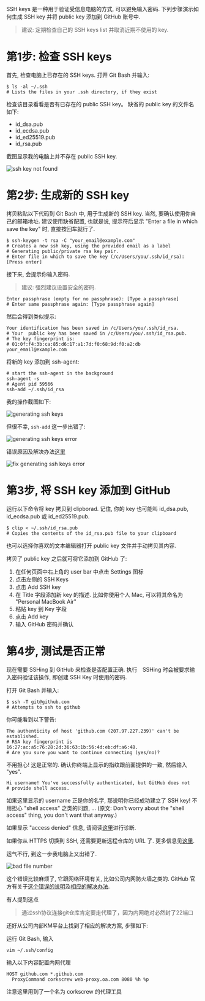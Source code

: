 [category]: git
[keywords]: git,github,ssh
[source]: https://help.github.com/articles/generating-ssh-keys/
[date]: 2014-10-22

SSH keys 是一种用于验证受信息电脑的方式, 可以避免输入密码. 下列步骤演示如何生成 SSH key 并将 public key 添加到 GitHub 账号中.

> 建议: 定期检查自己的 SSH keys list 并取消近期不使用的 key.

# 第1步: 检查 SSH keys
首先, 检查电脑上已存在的 SSH keys. 打开 Git Bash 并输入:

	$ ls -al ~/.ssh
	# Lists the files in your .ssh directory, if they exist

检查该目录看看是否有已存在的 public SSH key。 缺省的 public key 的文件名如下:
+ id_dsa.pub
+ id_ecdsa.pub
+ id_ed25519.pub
+ id_rsa.pub

截图显示我的电脑上并不存在 public SSH key.

![ssh key not found](../assets/01_github_generating-ssh-keys_step1.png)

# 第2步: 生成新的 SSH key
拷贝粘贴以下代码到 Git Bash 中, 用于生成新的 SSH key. 当然, 要确认使用你自己的邮箱地址. 建议使用缺省配置, 也就是说, 提示符后显示 "Enter a file in which save the key" 时, 直接按回车就行了.

	$ ssh-keygen -t rsa -C "your_email@example.com"
	# Creates a new ssh key, using the provided email as a label
	# Generating public/private rsa key pair.
	# Enter file in which to save the key (/c/Users/you/.ssh/id_rsa): [Press enter]

接下来, 会提示你输入密码.

> 建议: 强烈建议设置安全的密码.

	Enter passphrase (empty for no passphrase): [Type a passphrase]
	# Enter same passphrase again: [Type passphrase again]

然后会得到类似提示:

	Your identification has been saved in /c/Users/you/.ssh/id_rsa.
	# Your 	public key has been saved in /c/Users/you/.ssh/id_rsa.pub.
	# The key fingerprint is:
	# 01:0f:f4:3b:ca:85:d6:17:a1:7d:f0:68:9d:f0:a2:db your_email@example.com

将新的 key 添加到 ssh-agent:

	# start the ssh-agent in the background
	ssh-agent -s
	# Agent pid 59566
	ssh-add ~/.ssh/id_rsa

我的操作截图如下:

![generating ssh keys](../assets/01_github_generating-ssh-keys_step2.png)

但很不幸, `ssh-add` 这一步出错了:

![generating ssh keys error](../assets/01_github_generating-ssh-keys_step2_err.png)

错误原因及解决办法[这里][Could not open a connection to your authentication agent]

![fix generating ssh keys error](../assets/01_github_generating-ssh-keys_step2_err_fix.png)

# 第3步, 将 SSH key 添加到 GitHub
运行以下命令将 key 拷贝到 clipborad. 记住, 你的 key 也可能叫 id_dsa.pub, id_ecdsa.pub 或 id_ed25519.pub.

	$ clip < ~/.ssh/id_rsa.pub
	# Copies the contents of the id_rsa.pub file to your clipboard

也可以选择你喜欢的文本编辑器打开 public key 文件并手动拷贝其内容.

拷贝了 public key 之后就可将它添加到 GitHub 了:

1. 在任何页面中右上角的 user bar 中点击 Settings 图标
2. 点击左侧的 SSH Keys
3. 点击 Add SSH key
4. 在 Title 字段添加新 key 的描述. 比如你使用个人 Mac, 可以将其命名为 "Personal MacBook Air"
5. 粘贴 key 到 Key 字段
6. 点击 Add key
7. 输入 GitHub 密码并确认

# 第4步, 测试是否正常
现在需要 SSHing 到 GitHub 来检查是否配置正确. 执行　SSHing 时会被要求输入密码验证该操作, 即创建 SSH Key 时使用的密码.

打开 Git Bash 并输入:

	$ ssh -T git@github.com
	# Attempts to ssh to github

你可能看到以下警告:

	The authenticity of host 'github.com (207.97.227.239)' can't be established.
	# RSA key fingerprint is 16:27:ac:a5:76:28:2d:36:63:1b:56:4d:eb:df:a6:48.
	# Are you sure you want to continue connecting (yes/no)?

不用担心! 这是正常的. 确认你终端上显示的指纹跟前面提供的一致, 然后输入 "yes".

	Hi username! You've successfully authenticated, but GitHub does not
	# provide shell access.

如果这里显示的 username 正是你的名字, 那说明你已经成功建立了 SSH key! 不用担心 "shell access" 之类的问题, ... (原文: Don't worry about the "shell access" thing, you don't want that anyway.)

如果显示 "access denied" 信息, 请阅读[这里](https://help.github.com/articles/error-permission-denied-publickey)进行诊断.

如果你从 HTTPS 切换到 SSH, 还需要更新远程仓库的 URL 了. 更多信息见[这里](https://help.github.com/articles/changing-a-remote-s-url).

运气不行, 到这一步我电脑上又出错了. 

![bad file number](../assets/01_github_bad-file-number-err.png)

这个错误比较麻烦了, 它跟网络环境有关, 比如公司内网防火墙之类的. GitHub 官方有关于[这个错误的说明][Bad file number]及[相应的解决办法][Using SSH over the HTTPS port].

有人提到这点

> 通过ssh协议连接git仓库肯定要走代理了，因为内网绝对必然封了22端口

还好从公司内部KM平台上找到了相应的解决方案, 步骤如下:

运行 Git Bash, 输入

	vim ~/.ssh/config

输入以下内容配置内网代理

	HOST github.com *.github.com
	  ProxyCommand corkscrew web-proxy.oa.com 8080 %h %p

注意这里用到了一个名为 corkscrew 的代理工具

[Using SSH over the HTTPS port]: https://help.github.com/articles/using-ssh-over-the-https-port/
[Bad file number]: https://help.github.com/articles/error-bad-file-number/
[Could not open a connection to your authentication agent]: http://stackoverflow.com/questions/17846529/could-not-open-a-connection-to-your-authentication-agent
[fix error 2]: http://km.oa.com/group/15681/articles/show/81034?kmref=search
[fix error 3]: http://km.oa.com/articles/show/104599?kmref=search
